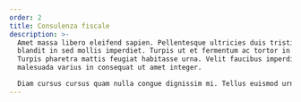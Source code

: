 ```yaml
---
order: 2
title: Consulenza fiscale
description: >-
  Amet massa libero eleifend sapien. Pellentesque ultricies duis tristique
  blandit in sed mollis imperdiet. Turpis ut et fermentum ac tortor in in.
  Turpis pharetra mattis feugiat habitasse urna. Velit faucibus imperdiet
  malesuada varius in consequat ut amet integer. 

  Diam cursus cursus quam nulla congue dignissim mi. Tellus euismod urna posuere morbi. Facilisis nunc fames viverra malesuada. Massa in vel accumsan pulvinar facilisis pharetra penatibus. Id hendrerit nulla sed faucibus quam.
---
```


